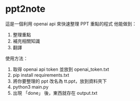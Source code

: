 # ppt2note

這是一個利用 openai api 來快速整理 PPT 重點的程式
他能做到：
1. 整理重點
2. 補充相關知識
3. 翻譯

使用方法：
1. 取得 openai api token 並放到 openai_token.txt
2. pip install requirements.txt
3. 將你要整理的 ppt 改名為 tt.ppt，放到資料夾下
4. python3 main.py
5. 出現 「done」 後，東西就存在 output.txt